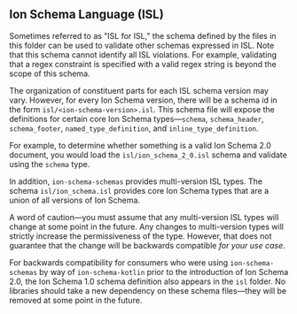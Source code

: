 ## Ion Schema Language (ISL)

Sometimes referred to as "ISL for ISL," the schema defined by the files in this folder can be used to validate other schemas expressed in ISL.
Note that this schema cannot identify all ISL violations.
For example, validating that a regex constraint is specified with a valid regex string is beyond the scope of this schema.

The organization of constituent parts for each ISL schema version may vary.
However, for every Ion Schema version, there will be a schema id in the form `isl/<ion-schema-version>.isl`.
This schema file will expose the definitions for certain core Ion Schema types—`schema`, `schema_header`, `schema_footer`, `named_type_definition`, and `inline_type_definition`.

For example, to determine whether something is a valid Ion Schema 2.0 document, you would load the `isl/ion_schema_2_0.isl` schema and validate using the `schema` type.

In addition, `ion-schema-schemas` provides multi-version ISL types.
The schema `isl/ion_schema.isl` provides core Ion Schema types that are a union of all versions of Ion Schema.

A word of caution—you must assume that any multi-version ISL types will change at some point in the future.
Any changes to multi-version types will strictly increase the permissiveness of the type.
However, that does not guarantee that the change will be backwards compatible _for your use case_.

For backwards compatibility for consumers who were using `ion-schema-schemas` by way of `ion-schema-kotlin` prior to the introduction of Ion Schema 2.0, the Ion Schema 1.0 schema definition also appears in the `isl` folder.
No libraries should take a new dependency on these schema files—they will be removed at some point in the future.

